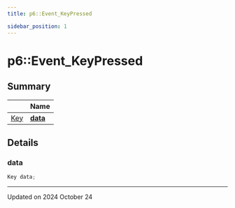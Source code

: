 ```yaml
---
title: p6::Event_KeyPressed

sidebar_position: 1
---
```


# p6::Event_KeyPressed







## Summary

|                | Name           |
| -------------- | -------------- |
| [Key](/reference/Types/key) | **[data](/reference/Types/event___key_pressed#data)**  |

## Details


### data

```cpp
Key data;
```


-------------------------------

Updated on 2024 October 24
